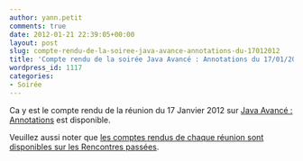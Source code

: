 ```yaml
---
author: yann.petit
comments: true
date: 2012-01-21 22:39:05+00:00
layout: post
slug: compte-rendu-de-la-soiree-java-avance-annotations-du-17012012
title: 'Compte rendu de la soirée Java Avancé : Annotations du 17/01/2012'
wordpress_id: 1117
categories:
- Soirée
---
```


Ca y est le compte rendu de la réunion du 17 Janvier 2012 sur [Java Avancé : Annotations](http://www.normandyjug.org/rencontres-passees/17012012-soiree-java-avance-annotations/) est disponible.

Veuillez aussi noter que [les comptes rendus de chaque réunion sont disponibles sur les Rencontres passées](http://www.normandyjug.org/rencontres-passees/).
